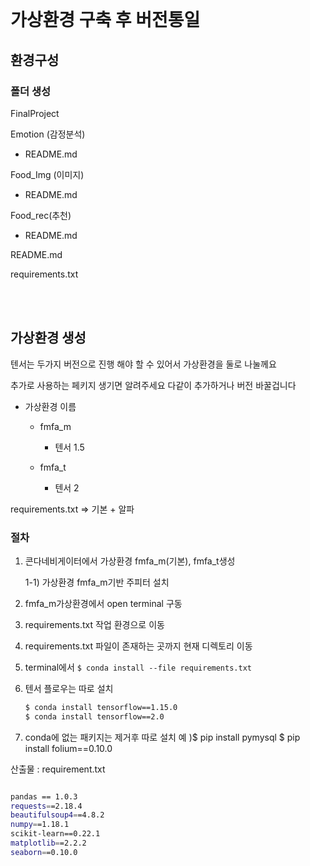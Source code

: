 <br>

# 가상환경 구축 후 버전통일

## 환경구성

### 폴더 생성 

FinalProject 

Emotion (감정분석) 

- README.md

Food_Img (이미지)

- README.md

Food_rec(추천)

- README.md

README.md

requirements.txt

<br>
<br>

## 가상환경 생성

텐서는 두가지 버전으로 진행 해야 할 수 있어서 가상환경을 둘로 나눌께요

추가로 사용하는 페키지 생기면 알려주세요  다같이 추가하거나 버전 바꿀겁니다 

- 가상환경 이름

    - fmfa_m

        - 텐서 1.5

    - fmfa_t

        - 텐서 2

requirements.txt => 기본 + 알파

### 절차

1. 콘다네비게이터에서 가상환경 fmfa_m(기본), fmfa_t생성 <br>
   
    1-1) 가상환경 fmfa_m기반 주피터 설치

2. fmfa_m가상환경에서 open terminal 구동

3. requirements.txt 작업 환경으로 이동 

4. requirements.txt 파일이 존재하는 곳까지 현재 디렉토리 이동

5. terminal에서  `$ conda install --file requirements.txt` 

6. 텐서 플로우는 따로 설치

    ```bash
    $ conda install tensorflow==1.15.0
    $ conda install tensorflow==2.0
    ```

7. conda에 없는 패키지는 제거후 따로 설치
예 )$ pip install pymysql 
    $ pip install folium==0.10.0

산출물 : requirement.txt


```bash

pandas == 1.0.3
requests==2.18.4
beautifulsoup4==4.8.2
numpy==1.18.1
scikit-learn==0.22.1
matplotlib==2.2.2
seaborn==0.10.0

```